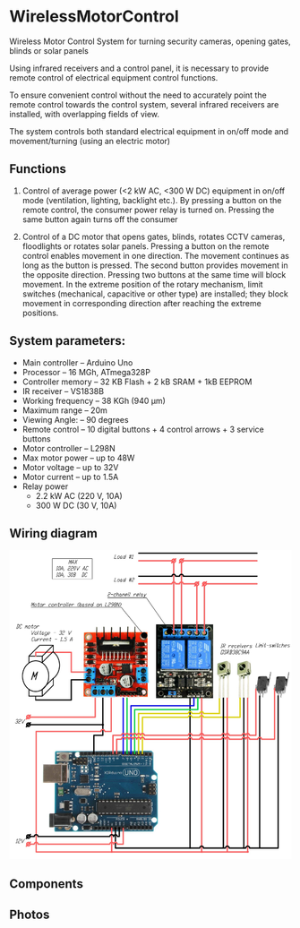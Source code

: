 # WirelessMotorControl
Wireless Motor Control System for turning security cameras, opening gates, blinds or solar panels

Using infrared receivers and a control panel, it is necessary to provide remote control of electrical equipment control functions. 

To ensure convenient control without the need to accurately point the remote control towards the control system, several infrared receivers are installed, with overlapping fields of view.

The system controls both standard electrical equipment in on/off mode and movement/turning (using an electric motor)

## Functions
1. Control of average power (<2 kW AC, <300 W DC) equipment in on/off mode (ventilation, lighting, backlight etc.).
   By pressing a button on the remote control, the consumer power relay is turned on. Pressing the same button again turns off the consumer
   
1. Control of a DC motor that opens gates, blinds, rotates CCTV cameras, floodlights or rotates solar panels. Pressing a button on the remote control enables movement in one direction.
The movement continues as long as the button is pressed. The second button provides movement in the opposite direction. Pressing two buttons at the same time will block movement.
In the extreme position of the rotary mechanism, limit switches (mechanical, capacitive or other type) are installed; they block movement in corresponding direction after reaching the extreme positions.

## System parameters:
* Main controller		– Arduino Uno 
* Processor 			– 16 MGh, ATmega328P
* Controller memory		– 32 KB Flash + 2 kB SRAM + 1kB EEPROM
* IR receiver			– VS1838B
* Working frequency		– 38 KGh (940 µm)
* Maximum range		– 20m
* Viewing Angle: 		– 90 degrees
* Remote control		– 10 digital buttons + 4 control arrows + 3 service buttons
* Motor controller		– L298N
* Max motor power		– up to 48W 
* Motor voltage 			– up to 32V
* Motor current			– up to 1.5A
* Relay power			
    - 2.2 kW AC (220 V, 10A)
    - 300 W DC (30 V, 10A)

## Wiring diagram

![Wiring diagram for main components](https://github.com/Brabn/WirelessMotorControl/blob/main/Wiring_diagram/WirelessMotorControl.Wiring_diagram.jpg)

## Components

## Photos
